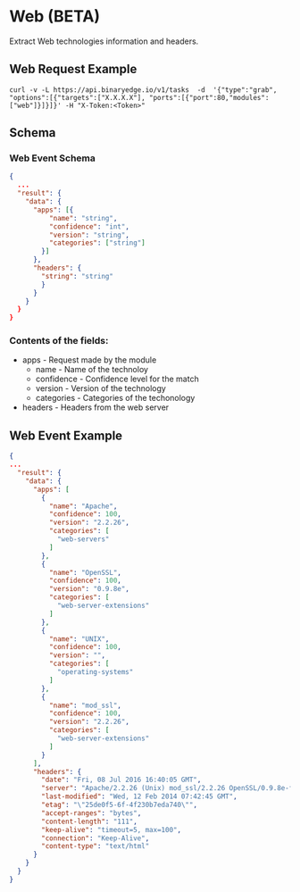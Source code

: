 # Web (BETA)

Extract Web technologies information and headers.

## Web Request Example

```
curl -v -L https://api.binaryedge.io/v1/tasks  -d  '{"type":"grab", "options":[{"targets":["X.X.X.X"], "ports":[{"port":80,"modules": ["web"]}]}]}' -H "X-Token:<Token>"
```

## Schema

### Web Event Schema

```json
{
  ...
  "result": {
    "data": {
      "apps": [{
          "name": "string",
          "confidence": "int",
          "version": "string",
          "categories": ["string"]
        }]
      },
      "headers": {
      	"string": "string"
        }
      }
    }
  }
}
```

### Contents of the fields:

  * apps - Request made by the module
  	* name - Name of the technoloy
  	* confidence - Confidence level for the match
    * version - Version of the technology
    * categories - Categories of the techonology
  * headers - Headers from the web server

## Web Event Example

```json
{
...
  "result": {
    "data": {
      "apps": [
        {
          "name": "Apache",
          "confidence": 100,
          "version": "2.2.26",
          "categories": [
            "web-servers"
          ]
        },
        {
          "name": "OpenSSL",
          "confidence": 100,
          "version": "0.9.8e",
          "categories": [
            "web-server-extensions"
          ]
        },
        {
          "name": "UNIX",
          "confidence": 100,
          "version": "",
          "categories": [
            "operating-systems"
          ]
        },
        {
          "name": "mod_ssl",
          "confidence": 100,
          "version": "2.2.26",
          "categories": [
            "web-server-extensions"
          ]
        }
      ],
      "headers": {
        "date": "Fri, 08 Jul 2016 16:40:05 GMT",
        "server": "Apache/2.2.26 (Unix) mod_ssl/2.2.26 OpenSSL/0.9.8e-fips-rhel5 mod_bwlimited/1.4",
        "last-modified": "Wed, 12 Feb 2014 07:42:45 GMT",
        "etag": "\"25de0f5-6f-4f230b7eda740\"",
        "accept-ranges": "bytes",
        "content-length": "111",
        "keep-alive": "timeout=5, max=100",
        "connection": "Keep-Alive",
        "content-type": "text/html"
      }
    }
  }
}
```
